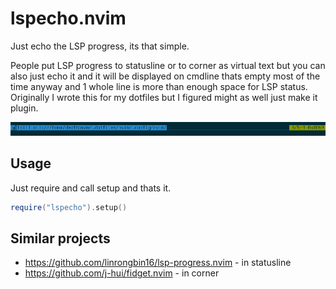 # lspecho.nvim
Just echo the LSP progress, its that simple.

People put LSP progress to statusline or to corner as virtual text but you can also just echo it and it will
be displayed on cmdline thats empty most of the time anyway and 1 whole line is more than enough space for
LSP status. Originally I wrote this for my dotfiles but I figured might as well just make it plugin.

![lsp-status](/screenshots/lsp-status.gif)

## Usage

Just require and call setup and thats it.

```lua
require("lspecho").setup()
```

## Similar projects

- https://github.com/linrongbin16/lsp-progress.nvim - in statusline
- https://github.com/j-hui/fidget.nvim - in corner
